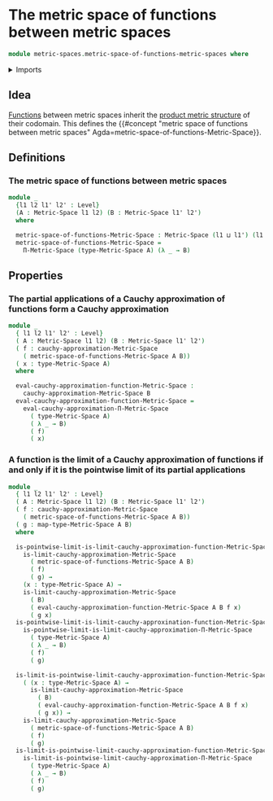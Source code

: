 # The metric space of functions between metric spaces

```agda
module metric-spaces.metric-space-of-functions-metric-spaces where
```

<details><summary>Imports</summary>

```agda
open import elementary-number-theory.positive-rational-numbers

open import foundation.dependent-pair-types
open import foundation.universe-levels

open import metric-spaces.cauchy-approximations-metric-spaces
open import metric-spaces.convergent-cauchy-approximations-metric-spaces
open import metric-spaces.dependent-products-metric-spaces
open import metric-spaces.functions-metric-spaces
open import metric-spaces.isometries-metric-spaces
open import metric-spaces.metric-spaces
```

</details>

## Idea

[Functions](metric-spaces.functions-metric-spaces.md) between metric spaces
inherit the
[product metric structure](metric-spaces.dependent-products-metric-spaces.md) of
their codomain. This defines the
{{#concept "metric space of functions between metric spaces" Agda=metric-space-of-functions-Metric-Space}}.

## Definitions

### The metric space of functions between metric spaces

```agda
module _
  {l1 l2 l1' l2' : Level}
  (A : Metric-Space l1 l2) (B : Metric-Space l1' l2')
  where

  metric-space-of-functions-Metric-Space : Metric-Space (l1 ⊔ l1') (l1 ⊔ l2')
  metric-space-of-functions-Metric-Space =
    Π-Metric-Space (type-Metric-Space A) (λ _ → B)
```

## Properties

### The partial applications of a Cauchy approximation of functions form a Cauchy approximation

```agda
module _
  { l1 l2 l1' l2' : Level}
  ( A : Metric-Space l1 l2) (B : Metric-Space l1' l2')
  ( f : cauchy-approximation-Metric-Space
    ( metric-space-of-functions-Metric-Space A B))
  ( x : type-Metric-Space A)
  where

  eval-cauchy-approximation-function-Metric-Space :
    cauchy-approximation-Metric-Space B
  eval-cauchy-approximation-function-Metric-Space =
    eval-cauchy-approximation-Π-Metric-Space
      ( type-Metric-Space A)
      ( λ _ → B)
      ( f)
      ( x)
```

### A function is the limit of a Cauchy approximation of functions if and only if it is the pointwise limit of its partial applications

```agda
module _
  { l1 l2 l1' l2' : Level}
  ( A : Metric-Space l1 l2) (B : Metric-Space l1' l2')
  ( f : cauchy-approximation-Metric-Space
    ( metric-space-of-functions-Metric-Space A B))
  ( g : map-type-Metric-Space A B)
  where

  is-pointwise-limit-is-limit-cauchy-approximation-function-Metric-Space :
    is-limit-cauchy-approximation-Metric-Space
      ( metric-space-of-functions-Metric-Space A B)
      ( f)
      ( g) →
    (x : type-Metric-Space A) →
    is-limit-cauchy-approximation-Metric-Space
      ( B)
      ( eval-cauchy-approximation-function-Metric-Space A B f x)
      ( g x)
  is-pointwise-limit-is-limit-cauchy-approxination-function-Metric-Space =
    is-pointwise-limit-is-limit-cauchy-approximation-Π-Metric-Space
      ( type-Metric-Space A)
      ( λ _ → B)
      ( f)
      ( g)

  is-limit-is-pointwise-limit-cauchy-approximation-function-Metric-Space :
    ( (x : type-Metric-Space A) →
      is-limit-cauchy-approximation-Metric-Space
        ( B)
        ( eval-cauchy-approximation-function-Metric-Space A B f x)
        ( g x)) →
    is-limit-cauchy-approximation-Metric-Space
      ( metric-space-of-functions-Metric-Space A B)
      ( f)
      ( g)
  is-limit-is-pointwise-limit-cauchy-approximation-function-Metric-Space =
    is-limit-is-pointwise-limit-cauchy-approximation-Π-Metric-Space
      ( type-Metric-Space A)
      ( λ _ → B)
      ( f)
      ( g)
```
